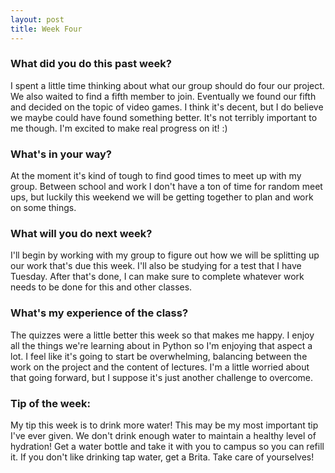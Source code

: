 ```yaml
---
layout: post
title: Week Four
---
```


### What did you do this past week?
I spent a little time thinking about what our group should do four our project. We also waited to
find a fifth member to join. Eventually we found our fifth and decided on the topic of video games.
I think it's decent, but I do believe we maybe could have found something better. It's not terribly
important to me though. I'm excited to make real progress on it! :)

### What's in your way?
At the moment it's kind of tough to find good times to meet up with my group. Between school and work
I don't have a ton of time for random meet ups, but luckily this weekend we will be getting together
to plan and work on some things.

### What will you do next week?
I'll begin by working with my group to figure out how we will be splitting up our work that's due this
week. I'll also be studying for a test that I have Tuesday. After that's done, I can make sure to
complete whatever work needs to be done for this and other classes.

### What's my experience of the class?
The quizzes were a little better this week so that makes me happy. I enjoy all the things we're learning
about in Python so I'm enjoying that aspect a lot. I feel like it's going to start be overwhelming,
balancing between the work on the project and the content of lectures. I'm a little worried about that
going forward, but I suppose it's just another challenge to overcome.

### Tip of the week:
My tip this week is to drink more water! This may be my most important tip I've ever given. We don't
drink enough water to maintain a healthy level of hydration! Get a water bottle and take it with you
to campus so you can refill it. If you don't like drinking tap water, get a Brita. Take care of
yourselves!
